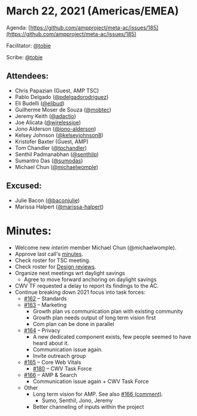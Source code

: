# **March 22, 2021 (Americas/EMEA)**

Agenda: [https://github.com/ampproject/meta-ac/issues/185](https://github.com/ampproject/meta-ac/issues/185)

Facilitator: [@tobie][tobie]

Scribe: [@tobie][tobie]


## **Attendees:**

*   Chris Papazian (Guest, AMP TSC)
*   Pablo Delgado ([@pdelgadorodriguez][pdelgadorodriguez])
*   Eli Budelli ([@elibud][elibud])
*   Guilherme Moser de Souza ([@mobtec][mobtec])
*   Jeremy Keith ([@adactio][adactio])
*   Joe Alicata ([@wirelessjoe][wirelessjoe])
*   Jono Alderson ([@jono-alderson][jono-alderson])
*   Kelsey Johnson ([@kelseyjohnson8][kelseyjohnson8])
*   Kristofer Baxter (Guest, AMP)
*   Tom Chandler ([@tpchandler][tpchandler])
*   Senthil Padmanabhan ([@senthilp][senthilp])
*   Sumantro Das ([@sumodas][sumodas])
*   Michael Chun ([@michaelwomple][michaelwomple])

## **Excused:**

*   Julie Bacon ([@baconjulie][baconjulie])
*   Marissa Halpert ([@marissa-halpert][marissa-halpert])

# **Minutes:**

*   Welcome new _interim_ member Michael Chun (@michaelwomple).
*   Approve last call's [minutes](https://github.com/ampproject/meta-ac/pull/187).
*   Check roster for TSC meeting.
*   Check roster for [Design reviews](https://github.com/ampproject/amphtml/labels/Type%3A%20Design%20Review).
*   Organize next meetings wrt daylight savings
    *   Agree to move forward anchoring on daylight savings
*   CWV TF requested a delay to report its findings to the AC.
*   Continue breaking down 2021 focus into task forces:
    *   [#162](https://github.com/ampproject/meta-ac/issues/162) – Standards
    *   [#163](https://github.com/ampproject/meta-ac/issues/163) – Marketing
        *   Growth plan vs communication plan with existing community
        *   Growth plan needs output of long term vision first
        *   Com plan can be done in parallel
    *   [#164](https://github.com/ampproject/meta-ac/issues/164) – Privacy
        *   A new dedicated component exists, few people seemed to have heard about it.
        *   Communication issue again.
        *   Invite outreach group
    *   [#165](https://github.com/ampproject/meta-ac/issues/165) – Core Web Vitals
        *   [#180](https://github.com/ampproject/meta-ac/issues/180) – CWV Task Force
    *   [#166](https://github.com/ampproject/meta-ac/issues/166) – AMP & Search
        *   Communication issue again + CWV Task Force
    *   Other
        *   Long term vision for AMP. See also [#166 (comment)](https://github.com/ampproject/meta-ac/issues/166#issuecomment-745219493).
            *   Sumo, Senthil, Jono, Jeremy
        *   Better channeling of inputs within the project

[tobie]: https://github.com/tobie
[wirelessjoe]: https://github.com/wirelessjoe
[sumodas]: https://github.com/sumodas
[senthilp]: https://github.com/senthilp
[elibud]: https://github.com/elibud
[mobtec]: https://github.com/mobtec
[pdelgadorodriguez]: https://github.com/pdelgadorodriguez
[marissa-halpert]: https://github.com/marissa-halpert
[candice-womp]: https://github.com/candice-womp
[jono-alderson]: https://github.com/jono-alderson
[baconjulie]: https://github.com/baconjulie
[kelseyjohnson8]: https://github.com/kelseyjohnson8]
[adactio]: https://github.com/adactio
[mrjoro]: https://github.com/mrjoro
[jorydotcom]: https://github.com/jorydotcom
[DavidStrauss]: https://github.com/DavidStrauss
[cpapazian]: https://github.com/cpapazian
[dvoytenko]: https://github.com/dvoytenko
[rudygalfi]: https://github.com/rudygalfi
[KasianaMac]: https://github.com/KasianaMac
[jeffjose]: https://github.com/jeffjose
[tpchandler]: https://github.com/tpchandler
[j-tt]: https://github.com/j-tt
[SiddiqiFaizan]: https://github.com/SiddiqiFaizan
[kenjibaheux]: https://github.com/kenjibaheux
[kristoferbaxter]: https://github.com/kristoferbaxter
[justinph]: https://github.com/justinph
[twifkak]: https://github.com/twifkak
[darobin]: https://github.com/darobin
[MadisonMiner]: https://github.com/MadisonMiner
[nainar]: https://github.com/nainar
[michaelwomple]: https://github.com/michaelwomple

